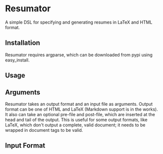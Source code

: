Resumator
=========

A simple DSL for specifying and generating resumes in LaTeX and HTML format.

Installation
------------
Resumator requires argparse, which can be downloaded from pypi using
easy\_install.

Usage
-----

## Arguments

Resumator takes an output format and an input file as arguments. Output format
can be one of HTML and LaTeX (Markdown support is in the works). It also can
take an optional pre-file and post-file, which are inserted at the head and tail
of the output. This is useful for some output formats, like LaTeX, which don't
output a complete, valid document; it needs to be wrapped in document tags to be
valid.

## Input Format


